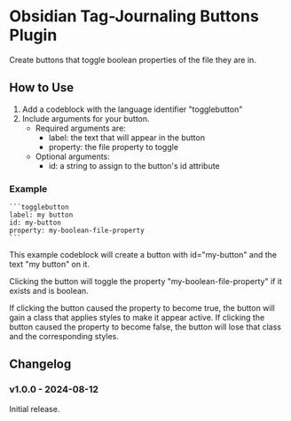 # Obsidian Tag-Journaling Buttons Plugin

Create buttons that toggle boolean properties of the file they are in.

## How to Use

1. Add a codeblock with the language identifier "togglebutton"
1. Include arguments for your button.
	- Required arguments are:
    	- label: the text that will appear in the button
    	- property: the file property to toggle
	- Optional arguments:
		- id: a string to assign to the button's id attribute

### Example

````
```togglebutton
label: my button
id: my-button
property: my-boolean-file-property
```
````

This example codeblock will create a button with id="my-button" and the text "my button" on it.

Clicking the button will toggle the property "my-boolean-file-property" if it exists and is boolean.

If clicking the button caused the property to become true, the button will gain a class that applies styles to make it appear active. If clicking the button caused the property to become false, the button will lose that class and the corresponding styles.

## Changelog

### v1.0.0 - 2024-08-12

Initial release.
